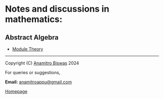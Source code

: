 # Notes and discussions in mathematics:
## Abstract Algebra
- [Module Theory](module_theory.pdf)

_______

Copyright (C) [Anamitro Biswas](https://anamitro.github.io) 2024

For queries or suggestions,

**Email:** anamitroappu@gmail.com

[Homepage](https://anamitro.github.io)
